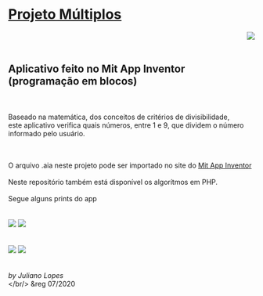 <h1><u>Projeto Múltiplos</u></h1><img src="https://i.imgur.com/Pxy5QNG.png" align="right"/>
<br/><br/>


<h2>Aplicativo feito no Mit App Inventor (programação em blocos)</h2>
<br/><br/>
Baseado na matemática, dos conceitos de critérios de divisibilidade,<br/>
este aplicativo verifica quais números, entre 1 e 9, que dividem o número<br/>
informado pelo usuário.<br/><br/><br/>

O arquivo .aia neste projeto pode ser importado no site do <a href="https://appinventor.mit.edu/">Mit App Inventor</a>
<br/><br/>
Neste repositório também está disponível os algorítmos em PHP.
<br/><br/>
Segue alguns prints do app<br/><br/><br/>
<img src="https://i.imgur.com/QNuWVuO.png"/>&nbsp;<img src="https://i.imgur.com/ZRmHkv3.png"/><br/><br/><br/>
<img src="https://i.imgur.com/9ozp90A.png"/>&nbsp;<img src="https://i.imgur.com/ML0eTzU.png"/>
<br/><br/><br/>
<i>by Juliano Lopes</i><br/></br/>
&reg 07/2020